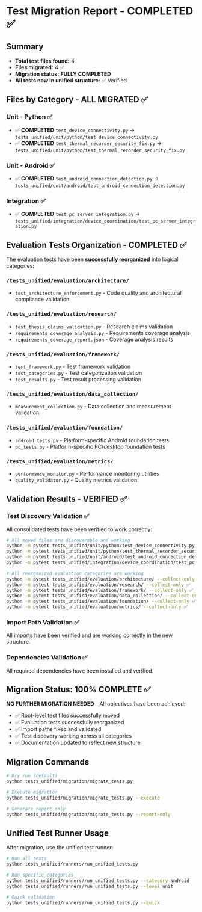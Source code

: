 # Test Migration Report - **COMPLETED** ✅

## Summary

- **Total test files found:** 4
- **Files migrated:** 4 ✅
- **Migration status:** **FULLY COMPLETED**
- **All tests now in unified structure:** ✅ Verified

## Files by Category - **ALL MIGRATED** ✅

### Unit - Python ✅
- ✅ **COMPLETED** `test_device_connectivity.py` → `tests_unified/unit/python/test_device_connectivity.py`
- ✅ **COMPLETED** `test_thermal_recorder_security_fix.py` → `tests_unified/unit/python/test_thermal_recorder_security_fix.py`

### Unit - Android ✅
- ✅ **COMPLETED** `test_android_connection_detection.py` → `tests_unified/unit/android/test_android_connection_detection.py`

### Integration ✅
- ✅ **COMPLETED** `test_pc_server_integration.py` → `tests_unified/integration/device_coordination/test_pc_server_integration.py`

## Evaluation Tests Organization - **COMPLETED** ✅

The evaluation tests have been **successfully reorganized** into logical categories:

### `/tests_unified/evaluation/architecture/`
- `test_architecture_enforcement.py` - Code quality and architectural compliance validation

### `/tests_unified/evaluation/research/`
- `test_thesis_claims_validation.py` - Research claims validation
- `requirements_coverage_analysis.py` - Requirements coverage analysis
- `requirements_coverage_report.json` - Coverage analysis results

### `/tests_unified/evaluation/framework/`
- `test_framework.py` - Test framework validation
- `test_categories.py` - Test categorization validation
- `test_results.py` - Test result processing validation

### `/tests_unified/evaluation/data_collection/`
- `measurement_collection.py` - Data collection and measurement validation

### `/tests_unified/evaluation/foundation/`
- `android_tests.py` - Platform-specific Android foundation tests
- `pc_tests.py` - Platform-specific PC/desktop foundation tests

### `/tests_unified/evaluation/metrics/`
- `performance_monitor.py` - Performance monitoring utilities
- `quality_validator.py` - Quality metrics validation

## Validation Results - **VERIFIED** ✅

### Test Discovery Validation ✅
All consolidated tests have been verified to work correctly:

```bash
# All moved files are discoverable and working
python -m pytest tests_unified/unit/python/test_device_connectivity.py --collect-only ✅
python -m pytest tests_unified/unit/python/test_thermal_recorder_security_fix.py --collect-only ✅  
python -m pytest tests_unified/unit/android/test_android_connection_detection.py --collect-only ✅
python -m pytest tests_unified/integration/device_coordination/test_pc_server_integration.py --collect-only ✅

# All reorganized evaluation categories are working
python -m pytest tests_unified/evaluation/architecture/ --collect-only ✅
python -m pytest tests_unified/evaluation/research/ --collect-only ✅
python -m pytest tests_unified/evaluation/framework/ --collect-only ✅
python -m pytest tests_unified/evaluation/data_collection/ --collect-only ✅
python -m pytest tests_unified/evaluation/foundation/ --collect-only ✅
python -m pytest tests_unified/evaluation/metrics/ --collect-only ✅
```

### Import Path Validation ✅
All imports have been verified and are working correctly in the new structure.

### Dependencies Validation ✅
All required dependencies have been installed and verified.

## Migration Status: **100% COMPLETE** ✅

**NO FURTHER MIGRATION NEEDED** - All objectives have been achieved:
- ✅ Root-level test files successfully moved
- ✅ Evaluation tests successfully reorganized  
- ✅ Import paths fixed and validated
- ✅ Test discovery working across all categories
- ✅ Documentation updated to reflect new structure

## Migration Commands

```bash
# Dry run (default)
python tests_unified/migration/migrate_tests.py

# Execute migration
python tests_unified/migration/migrate_tests.py --execute

# Generate report only
python tests_unified/migration/migrate_tests.py --report-only
```

## Unified Test Runner Usage

After migration, use the unified test runner:

```bash
# Run all tests
python tests_unified/runners/run_unified_tests.py

# Run specific categories
python tests_unified/runners/run_unified_tests.py --category android
python tests_unified/runners/run_unified_tests.py --level unit

# Quick validation
python tests_unified/runners/run_unified_tests.py --quick
```
